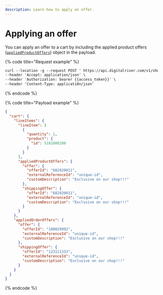 ```yaml
---
description: Learn how to apply an offer.
---
```


# Applying an offer

You can apply an offer to a cart by including the applied product offers ([`appliedProductOffers`](https://drapi.io/commerce/#tag/API-Trigger-Offer/paths/\~1v1\~1shoppers\~1me\~1carts\~1active\~1line-items%20\(API%20Trigger%20Offer\)/post)) object in the payload.

{% code title="Request example" %}
```html
curl --location -g --request POST ' https://api.digitalriver.com/v1/shoppers/me/carts/active?expand=all' \
--header 'Accept: application/json' \
--header 'Authorization: bearer {{access_token}}' \
--header 'Content-Type: applicati0n/json'
```
{% endcode %}

{% code title="Payload example" %}
```json
{
  "cart": {
    "lineItems": {
      "lineItem": [
        {
          "quantity": 1,
          "product": {
            "id": 5181808200
          }
        }
      ],
      "appliedProductOffers": {
        "offer": {
          "offerId": "882920011",
          "externalReferenceId": "unique-id",
          "customDescription": "Exclusive on our shop!!!"
        },
        "shippingOffer": {
          "offerId": "882920011",
          "externalReferenceId": "unique-id",
          "customDescription": "Exclusive on our shop!!!"
        }
      }
    },
    "appliedOrderOffers": {
      "offer": {
        "offerId": "100029992",
        "externalReferenceId": "unique-id",
        "customDescription": "Exclusive on our shop!!!"
      },
      "shippingOffer": {
        "offerId": "123111333",
        "externalReferenceId": "unique-id",
        "customDescription": "Exclusive on our shop!!!"
      }
    }
  }
}

```
{% endcode %}

&#x20;
